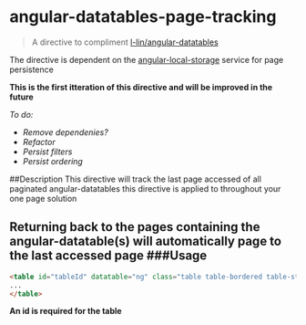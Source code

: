 # angular-datatables-page-tracking
>A directive to compliment [l-lin/angular-datatables](https://github.com/l-lin/angular-datatables)

The directive is dependent on the [angular-local-storage](https://github.com/grevory/angular-local-storage) service for page persistence 

**This is the first itteration of this directive and will be improved in the future**


*To do:*
* *Remove dependenies?*
* *Refactor*
* *Persist filters*
* *Persist ordering*


##Description
This directive will track the last page accessed of all paginated angular-datatables this directive is applied to throughout your one page solution

Returning back to the pages containing the angular-datatable(s) will automatically page to the last accessed page
###Usage
---
```html
<table id="tableId" datatable="ng" class="table table-bordered table-striped" dt-page-track>
...
</table>
```
**An id is required for the table**